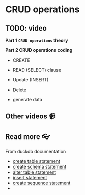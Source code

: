 # CRUD operations

## TODO: video

**Part 1 `CRUD operations` theory** 

<!-- <a href="https://youtu.be/oM0MKB-TAKI" target="_blank">
  <img src="https://github.com/kokchun/assets/blob/main/sql/06_crud_operations.png?raw=true" alt="CRUD operations in duckdb sql" width="600">
</a> -->

**Part 2 CRUD operations coding**

<!-- <a href="https://youtu.be/5HfMStIvp10" target="_blank">
  <img src="https://github.com/kokchun/assets/blob/main/sql/06_a_crud_operations.png?raw=true" alt="CRUD operations in duckdb sql" width="600">
</a> -->





- CREATE 
- READ (SELECT) clause
- Update (INSERT)
- Delete

- generate data

## Other videos 📹

## Read more 👓

From duckdb documentation
- [create table statement](https://duckdb.org/docs/sql/statements/create_table.html)
- [create schema statement](https://duckdb.org/docs/sql/statements/create_schema)
- [alter table statement](https://duckdb.org/docs/sql/statements/alter_table)
- [insert statement](https://duckdb.org/docs/sql/statements/insert)
- [create sequence statement](https://duckdb.org/docs/sql/statements/create_sequence)
- 